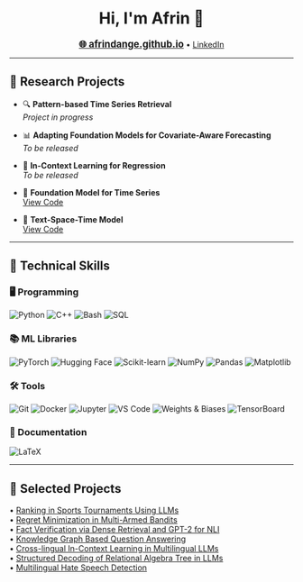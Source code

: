 <h1 align="center">Hi, I'm Afrin 👋</h1>

<p align="center">
  <strong><a href="https://afrindange.github.io/" style="font-size:1.2em">🌐 afrindange.github.io</a></strong>  
  • <a href="https://www.linkedin.com/in/afrindange">LinkedIn</a>
</p>

---

## 🧪 Research Projects

- 🔍 **Pattern-based Time Series Retrieval**  
  *Project in progress*

- 📊 **Adapting Foundation Models for Covariate-Aware Forecasting**  
  *To be released*

- 🧠 **In-Context Learning for Regression**  
  *To be released*

- 🧬 **Foundation Model for Time Series**  
  [View Code](https://github.com/AfrinDange/TextSpaceTime/tree/refactor)

- 🧠 **Text-Space-Time Model**  
  [View Code](https://github.com/AfrinDange/TextSpaceTime/tree/combined)

---

## 🧰 Technical Skills

### 🖥️ Programming
![Python](https://img.shields.io/badge/Python-3776AB?style=flat&logo=python&logoColor=white)
![C++](https://img.shields.io/badge/C++-00599C?style=flat&logo=c%2B%2B&logoColor=white)
![Bash](https://img.shields.io/badge/Bash-121011?style=flat&logo=gnubash)
![SQL](https://img.shields.io/badge/SQL-4479A1?style=flat&logo=postgresql&logoColor=white)

### 📚 ML Libraries
![PyTorch](https://img.shields.io/badge/PyTorch-EE4C2C?style=flat&logo=PyTorch&logoColor=white)
![Hugging Face](https://img.shields.io/badge/HuggingFace-FFD21F?style=flat&logo=huggingface&logoColor=black)
![Scikit-learn](https://img.shields.io/badge/Scikit--learn-F7931E?style=flat&logo=scikit-learn&logoColor=white)
![NumPy](https://img.shields.io/badge/Numpy-013243?style=flat&logo=numpy)
![Pandas](https://img.shields.io/badge/Pandas-150458?style=flat&logo=pandas)
![Matplotlib](https://img.shields.io/badge/Matplotlib-206B9C?style=flat&logo=matplotlib)

### 🛠️ Tools
![Git](https://img.shields.io/badge/Git-F05032?style=flat&logo=git&logoColor=white)
![Docker](https://img.shields.io/badge/Docker-2496ED?style=flat&logo=docker&logoColor=white)
![Jupyter](https://img.shields.io/badge/Jupyter-F37626?style=flat&logo=jupyter&logoColor=white)
![VS Code](https://img.shields.io/badge/VS_Code-007ACC?style=flat&logo=visual-studio-code&logoColor=white)
![Weights & Biases](https://img.shields.io/badge/W&B-FFBE00?style=flat&logo=weightsandbiases&logoColor=black)
![TensorBoard](https://img.shields.io/badge/TensorBoard-FFA000?style=flat&logo=tensorflow&logoColor=white)

### 📄 Documentation
![LaTeX](https://img.shields.io/badge/LaTeX-47A141?style=flat&logo=latex)

---

## 🚀 Selected Projects

<p align="left">
  • <a href="https://github.com/AfrinDange/rank_aggregation">Ranking in Sports Tournaments Using LLMs</a><br>
  • <a href="https://github.com/AfrinDange/multi-armed-bandits">Regret Minimization in Multi-Armed Bandits</a><br>
  • <a href="https://github.com/AfrinDange/fever">Fact Verification via Dense Retrieval and GPT-2 for NLI</a><br>
  • <a href="https://github.com/AfrinDange/cs635_KGQA">Knowledge Graph Based Question Answering</a><br>
  • <a href="https://github.com/AfrinDange/cross-lingual-transfer">Cross-lingual In-Context Learning in Multilingual LLMs</a><br>
  • <a href="https://github.com/AfrinDange/text2sql">Structured Decoding of Relational Algebra Tree in LLMs</a><br>
  • <a href="https://github.com/AfrinDange/hateSpeechDetector">Multilingual Hate Speech Detection</a>
</p>
